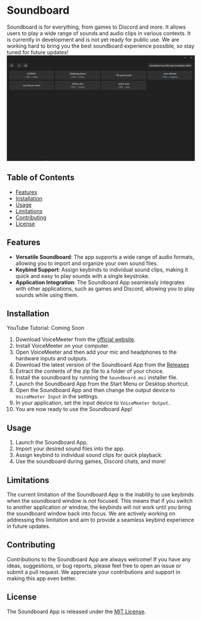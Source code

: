 # Soundboard

Soundboard is for everything, from games to Discord and more. It allows users to play a wide range of sounds and audio clips in various contexts. It is currently in development and is not yet ready for public use. We are working hard to bring you the best soundboard experience possible, so stay tuned for future updates!
![Soundboard Image](/images/img.png)

## Table of Contents
- [Features](#features)
- [Installation](#installation)
- [Usage](#usage)
- [Limitations](#limitations)
- [Contributing](#contributing)
- [License](#license)

## Features

- **Versatile Soundboard**: The app supports a wide range of audio formats, allowing you to import and organize your own sound files.
- **Keybind Support**: Assign keybinds to individual sound clips, making it quick and easy to play sounds with a single keystroke.
- **Application Integration**: The Soundboard App seamlessly integrates with other applications, such as games and Discord, allowing you to play sounds while using them.

## Installation

YouTube Tutorial: Coming Soon

1. Download VoiceMeeter from the [official website](https://vb-audio.com/Voicemeeter/index.htm).
2. Install VoiceMeeter on your computer.
3. Open VoiceMeeter and then add your mic and headphones to the hardware inputs and outputs.
4. Download the latest version of the Soundboard App from the [Releases](https://github.com/brokiem/soundboard/releases)
5. Extract the contents of the zip file to a folder of your choice.
6. Install the soundboard by running the `Soundboard.msi` installer file.
7. Launch the Soundboard App from the Start Menu or Desktop shortcut.
8. Open the Soundboard App and then change the output device to `VoiceMeeter Input` in the settings.
9. In your application, set the input device to `VoiceMeeter Output`.
10. You are now ready to use the Soundboard App!

## Usage

1. Launch the Soundboard App.
2. Import your desired sound files into the app.
3. Assign keybind to individual sound clips for quick playback.
4. Use the soundboard during games, Discord chats, and more!

## Limitations

The current limitation of the Soundboard App is the inability to use keybinds when the soundboard window is not focused. This means that if you switch to another application or window, the keybinds will not work until you bring the soundboard window back into focus. We are actively working on addressing this limitation and aim to provide a seamless keybind experience in future updates.

## Contributing

Contributions to the Soundboard App are always welcome! If you have any ideas, suggestions, or bug reports, please feel free to open an issue or submit a pull request. We appreciate your contributions and support in making this app even better.

## License

The Soundboard App is released under the [MIT License](LICENSE).
